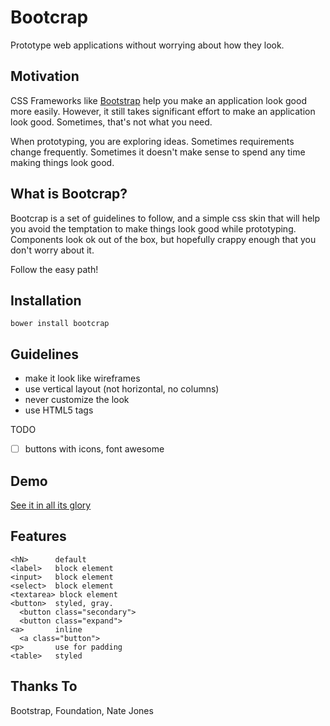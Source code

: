 Bootcrap
========

Prototype web applications without worrying about how they look.

Motivation
----------

CSS Frameworks like [Bootstrap](http://getbootstrap.com/) help you make an application look good more easily. However, it still takes significant effort to make an application look good. Sometimes, that's not what you need.

When prototyping, you are exploring ideas. Sometimes requirements change frequently. Sometimes it doesn't make sense to spend any time making things look good. 

What is Bootcrap?
-----------------

Bootcrap is a set of guidelines to follow, and a simple css skin that will help you avoid the temptation to make things look good while prototyping. Components look ok out of the box, but hopefully crappy enough that you don't worry about it. 

Follow the easy path!

Installation
------------

    bower install bootcrap

Guidelines
----------

- make it look like wireframes
- use vertical layout (not horizontal, no columns)
- never customize the look
- use HTML5 tags

TODO 

- [ ] buttons with icons, font awesome

Demo
----

[See it in all its glory](http://seanhess.github.io/bootcrap/)

Features
--------

```
<hN>      default
<label>   block element
<input>   block element
<select>  block element
<textarea> block element
<button>  styled, gray. 
  <button class="secondary">
  <button class="expand">
<a>       inline
  <a class="button">
<p>       use for padding
<table>   styled
```

Thanks To
---------

Bootstrap, Foundation, Nate Jones




